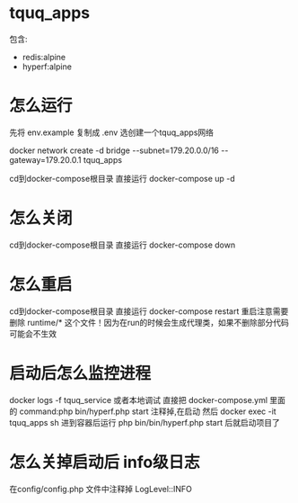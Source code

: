 # tquq_apps #
包含:
  * redis:alpine
  * hyperf:alpine

# 怎么运行 #
先将 env.example 复制成 .env
选创建一个tquq_apps网络

docker network create -d bridge --subnet=179.20.0.0/16 --gateway=179.20.0.1 tquq_apps

cd到docker-compose根目录 直接运行 docker-compose up -d

# 怎么关闭 #
cd到docker-compose根目录  直接运行 docker-compose down

# 怎么重启 #
cd到docker-compose根目录  直接运行 docker-compose restart
重启注意需要删除 runtime/* 这个文件！因为在run的时候会生成代理类，如果不删除部分代码可能会不生效

# 启动后怎么监控进程 #
docker logs -f tquq_service
或者本地调试 直接把 docker-compose.yml 里面的 command:php bin/hyperf.php start 注释掉,在启动
然后 docker exec -it tquq_apps sh 进到容器后运行 php bin/bin/hyperf.php start 后就启动项目了

# 怎么关掉启动后 info级日志 #
在config/config.php 文件中注释掉 LogLevel::INFO